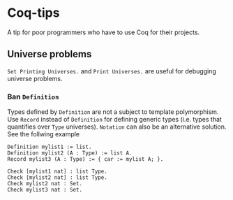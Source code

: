 # Coq-tips
A tip for poor programmers who have to use Coq for their projects.

## Universe problems
`Set Printing Universes.` and `Print Universes.` are useful for debugging universe problems.

### Ban `Definition`
Types defined by `Definition` are not a subject to template polymorphism.
Use `Record` instead of `Definition` for defining generic types (i.e. types that quantifies over `Type` universes).
`Notation` can also be an alternative solution.
See the follwing example
```coq
Definition mylist1 := list.
Definition mylist2 (A : Type) := list A.
Record mylist3 (A : Type) := { car := mylist A; }.

Check [mylist1 nat] : list Type.
Check [mylist2 nat] : list Type.
Check mylist2 nat : Set.
Check mylist3 nat : Set.
```
